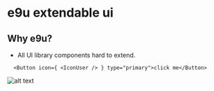 
# e9u extendable ui

## Why e9u?
- All UI library components hard to extend.

```tsx
  <Button icon={ <IconUser /> } type="primary">click me</Button>
```



![alt text](image.png)